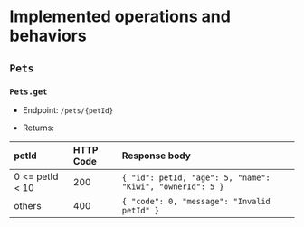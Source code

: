 # Implemented operations and behaviors

## `Pets`

### `Pets.get`

- Endpoint: `/pets/{petId}`

- Returns:

| petId | HTTP Code | Response body |
| :-- | :-- | :-- |
| 0 <= petId < 10 | 200 | `{ "id": petId, "age": 5, "name": "Kiwi", "ownerId": 5 }` |
| others | 400 | `{ "code": 0, "message": "Invalid petId" }` |